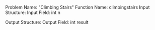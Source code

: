 Problem Name: "Climbing Stairs"
Function Name: climbingstairs
Input Structure:
Input Field: int n

Output Structure:
Output Field: int result